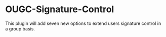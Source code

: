 OUGC-Signature-Control
======================

This plugin will add seven new options to extend users signature control in a group basis.